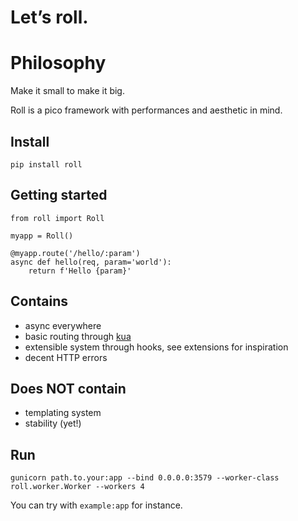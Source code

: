 # Let’s roll.

# Philosophy

Make it small to make it big.

Roll is a pico framework with performances and aesthetic in mind.

## Install

    pip install roll


## Getting started

    from roll import Roll

    myapp = Roll()

    @myapp.route('/hello/:param')
    async def hello(req, param='world'):
        return f'Hello {param}'


## Contains

* async everywhere
* basic routing through [kua](https://github.com/nitely/kua)
* extensible system through hooks, see extensions for inspiration
* decent HTTP errors


## Does NOT contain

* templating system
* stability (yet!)


## Run

    gunicorn path.to.your:app --bind 0.0.0.0:3579 --worker-class roll.worker.Worker --workers 4

You can try with `example:app` for instance.
